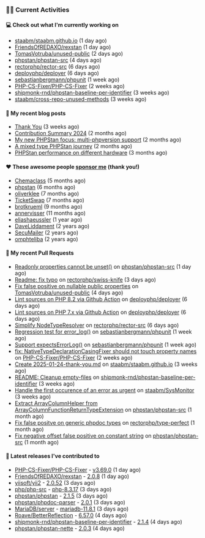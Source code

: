 ### 👨‍💻 Current Activities


#### 💻 Check out what I'm currently working on

- [staabm/staabm.github.io](https://github.com/staabm/staabm.github.io) (1 day ago)
- [FriendsOfREDAXO/rexstan](https://github.com/FriendsOfREDAXO/rexstan) (1 day ago)
- [TomasVotruba/unused-public](https://github.com/TomasVotruba/unused-public) (2 days ago)
- [phpstan/phpstan-src](https://github.com/phpstan/phpstan-src) (4 days ago)
- [rectorphp/rector-src](https://github.com/rectorphp/rector-src) (6 days ago)
- [deployphp/deployer](https://github.com/deployphp/deployer) (6 days ago)
- [sebastianbergmann/phpunit](https://github.com/sebastianbergmann/phpunit) (1 week ago)
- [PHP-CS-Fixer/PHP-CS-Fixer](https://github.com/PHP-CS-Fixer/PHP-CS-Fixer) (2 weeks ago)
- [shipmonk-rnd/phpstan-baseline-per-identifier](https://github.com/shipmonk-rnd/phpstan-baseline-per-identifier) (3 weeks ago)
- [staabm/cross-repo-unused-methods](https://github.com/staabm/cross-repo-unused-methods) (3 weeks ago)


#### 📜 My recent blog posts

- [Thank You](https://staabm.github.io/2025/01/24/thank-you.html) (3 weeks ago)
- [Contribution Summary 2024](https://staabm.github.io/2024/12/11/contribution-summary-2024.html) (2 months ago)
- [My new PHPStan focus: multi-phpversion support](https://staabm.github.io/2024/11/28/phpstan-php-version-in-scope.html) (2 months ago)
- [A mixed type PHPStan journey](https://staabm.github.io/2024/11/26/phpstan-mixed-types.html) (2 months ago)
- [PHPStan performance on different hardware](https://staabm.github.io/2024/11/17/phpstan-performance-on-different-hardware.html) (3 months ago)


#### ❤️ These awesome people [sponsor me](https://github.com/sponsors/staabm) (thank you!)

- [Chemaclass](https://github.com/Chemaclass) (5 months ago)
- [phpstan](https://github.com/phpstan) (6 months ago)
- [oliverklee](https://github.com/oliverklee) (7 months ago)
- [TicketSwap](https://github.com/TicketSwap) (7 months ago)
- [brotkrueml](https://github.com/brotkrueml) (9 months ago)
- [annervisser](https://github.com/annervisser) (11 months ago)
- [eliashaeussler](https://github.com/eliashaeussler) (1 year ago)
- [DaveLiddament](https://github.com/DaveLiddament) (2 years ago)
- [SecuMailer](https://github.com/SecuMailer) (2 years ago)
- [omphteliba](https://github.com/omphteliba) (2 years ago)


#### 🔨 My recent Pull Requests

- [Readonly properties cannot be unset()](https://github.com/phpstan/phpstan-src/pull/3827) on [phpstan/phpstan-src](https://github.com/phpstan/phpstan-src) (1 day ago)
- [Readme: fix typo](https://github.com/rectorphp/swiss-knife/pull/85) on [rectorphp/swiss-knife](https://github.com/rectorphp/swiss-knife) (3 days ago)
- [Fix false positive on nullable public properties](https://github.com/TomasVotruba/unused-public/pull/145) on [TomasVotruba/unused-public](https://github.com/TomasVotruba/unused-public) (4 days ago)
- [Lint sources on PHP 8.2 via Github Action](https://github.com/deployphp/deployer/pull/4018) on [deployphp/deployer](https://github.com/deployphp/deployer) (6 days ago)
- [Lint sources on PHP 7.x via Github Action](https://github.com/deployphp/deployer/pull/4016) on [deployphp/deployer](https://github.com/deployphp/deployer) (6 days ago)
- [Simplify NodeTypeResolver](https://github.com/rectorphp/rector-src/pull/6728) on [rectorphp/rector-src](https://github.com/rectorphp/rector-src) (6 days ago)
- [Regression test for error_log()](https://github.com/sebastianbergmann/phpunit/pull/6127) on [sebastianbergmann/phpunit](https://github.com/sebastianbergmann/phpunit) (1 week ago)
- [Support expectsErrorLog()](https://github.com/sebastianbergmann/phpunit/pull/6118) on [sebastianbergmann/phpunit](https://github.com/sebastianbergmann/phpunit) (1 week ago)
- [fix: NativeTypeDeclarationCasingFixer should not touch property names](https://github.com/PHP-CS-Fixer/PHP-CS-Fixer/pull/8400) on [PHP-CS-Fixer/PHP-CS-Fixer](https://github.com/PHP-CS-Fixer/PHP-CS-Fixer) (2 weeks ago)
- [Create 2025-01-24-thank-you.md](https://github.com/staabm/staabm.github.io/pull/129) on [staabm/staabm.github.io](https://github.com/staabm/staabm.github.io) (3 weeks ago)
- [README: Cleanup empty-files](https://github.com/shipmonk-rnd/phpstan-baseline-per-identifier/pull/34) on [shipmonk-rnd/phpstan-baseline-per-identifier](https://github.com/shipmonk-rnd/phpstan-baseline-per-identifier) (3 weeks ago)
- [Handle the first occurence of an error as urgent](https://github.com/staabm/SysMonitor/pull/28) on [staabm/SysMonitor](https://github.com/staabm/SysMonitor) (3 weeks ago)
- [Extract ArrayColumnHelper from ArrayColumnFunctionReturnTypeExtension](https://github.com/phpstan/phpstan-src/pull/3785) on [phpstan/phpstan-src](https://github.com/phpstan/phpstan-src) (1 month ago)
- [Fix false positve on generic phpdoc types](https://github.com/rectorphp/type-perfect/pull/61) on [rectorphp/type-perfect](https://github.com/rectorphp/type-perfect) (1 month ago)
- [Fix negative offset false positive on constant string](https://github.com/phpstan/phpstan-src/pull/3784) on [phpstan/phpstan-src](https://github.com/phpstan/phpstan-src) (1 month ago)


#### 🔭 Latest releases I've contributed to

- [PHP-CS-Fixer/PHP-CS-Fixer](https://github.com/PHP-CS-Fixer/PHP-CS-Fixer) - [v3.69.0](https://github.com/PHP-CS-Fixer/PHP-CS-Fixer/releases/tag/v3.69.0) (1 day ago)
- [FriendsOfREDAXO/rexstan](https://github.com/FriendsOfREDAXO/rexstan) - [2.0.8](https://github.com/FriendsOfREDAXO/rexstan/releases/tag/2.0.8) (1 day ago)
- [yiisoft/yii2](https://github.com/yiisoft/yii2) - [2.0.52](https://github.com/yiisoft/yii2/releases/tag/2.0.52) (3 days ago)
- [php/php-src](https://github.com/php/php-src) - [php-8.3.17](https://github.com/php/php-src/releases/tag/php-8.3.17) (3 days ago)
- [phpstan/phpstan](https://github.com/phpstan/phpstan) - [2.1.5](https://github.com/phpstan/phpstan/releases/tag/2.1.5) (3 days ago)
- [phpstan/phpdoc-parser](https://github.com/phpstan/phpdoc-parser) - [2.0.1](https://github.com/phpstan/phpdoc-parser/releases/tag/2.0.1) (3 days ago)
- [MariaDB/server](https://github.com/MariaDB/server) - [mariadb-11.8.1](https://github.com/MariaDB/server/releases/tag/mariadb-11.8.1) (3 days ago)
- [Roave/BetterReflection](https://github.com/Roave/BetterReflection) - [6.57.0](https://github.com/Roave/BetterReflection/releases/tag/6.57.0) (4 days ago)
- [shipmonk-rnd/phpstan-baseline-per-identifier](https://github.com/shipmonk-rnd/phpstan-baseline-per-identifier) - [2.1.4](https://github.com/shipmonk-rnd/phpstan-baseline-per-identifier/releases/tag/2.1.4) (4 days ago)
- [phpstan/phpstan-nette](https://github.com/phpstan/phpstan-nette) - [2.0.3](https://github.com/phpstan/phpstan-nette/releases/tag/2.0.3) (4 days ago)
